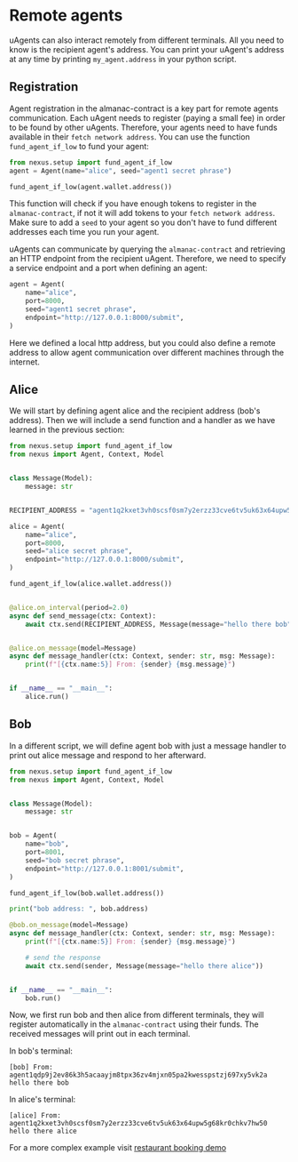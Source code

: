 # Remote agents

uAgents can also interact remotely from different terminals. All you need to know is the recipient agent's address.
You can print your uAgent's address at any time by printing `my_agent.address` in your python script.

## Registration

Agent registration in the almanac-contract is a key part for remote agents communication. Each uAgent needs to register (paying a small fee) in order to be found by other uAgents. Therefore, your agents need to have funds available in their `fetch network address`. You can use the function `fund_agent_if_low` to fund your agent:

```python
from nexus.setup import fund_agent_if_low
agent = Agent(name="alice", seed="agent1 secret phrase")

fund_agent_if_low(agent.wallet.address())
```
This function will check if you have enough tokens to register in the `almanac-contract`, if not it will add tokens to your `fetch network address`. Make sure to add a `seed` to your agent so you don't have to fund different addresses each time you run your agent.

uAgents can communicate by querying the `almanac-contract` and retrieving an HTTP endpoint from the recipient uAgent. Therefore, we need to specify a service endpoint and a port when defining an agent:

```python
agent = Agent(
    name="alice",
    port=8000,
    seed="agent1 secret phrase",
    endpoint="http://127.0.0.1:8000/submit",
)
```

Here we defined a local http address, but you could also define a remote address to allow agent communication over different machines through the internet.

## Alice

We will start by defining agent alice and the recipient address (bob's address). Then we will include 
a send function and a handler as we have learned in the previous section:

```python
from nexus.setup import fund_agent_if_low
from nexus import Agent, Context, Model


class Message(Model):
    message: str


RECIPIENT_ADDRESS = "agent1q2kxet3vh0scsf0sm7y2erzz33cve6tv5uk63x64upw5g68kr0chkv7hw50"

alice = Agent(
    name="alice",
    port=8000,
    seed="alice secret phrase",
    endpoint="http://127.0.0.1:8000/submit",
)

fund_agent_if_low(alice.wallet.address())


@alice.on_interval(period=2.0)
async def send_message(ctx: Context):
    await ctx.send(RECIPIENT_ADDRESS, Message(message="hello there bob"))


@alice.on_message(model=Message)
async def message_handler(ctx: Context, sender: str, msg: Message):
    print(f"[{ctx.name:5}] From: {sender} {msg.message}")


if __name__ == "__main__":
    alice.run()
```


## Bob

In a different script, we will define agent bob with just a message handler to print out alice message and respond to her afterward.

```python
from nexus.setup import fund_agent_if_low
from nexus import Agent, Context, Model


class Message(Model):
    message: str


bob = Agent(
    name="bob",
    port=8001,
    seed="bob secret phrase",
    endpoint="http://127.0.0.1:8001/submit",
)

fund_agent_if_low(bob.wallet.address())

print("bob address: ", bob.address)

@bob.on_message(model=Message)
async def message_handler(ctx: Context, sender: str, msg: Message):
    print(f"[{ctx.name:5}] From: {sender} {msg.message}")

    # send the response
    await ctx.send(sender, Message(message="hello there alice"))


if __name__ == "__main__":
    bob.run()
```

Now, we first run bob and then alice from different terminals, they will register automatically in the `almanac-contract` using their funds. The received messages will print out in each terminal.


In bob's terminal:
```
[bob] From: agent1qdp9j2ev86k3h5acaayjm8tpx36zv4mjxn05pa2kwesspstzj697xy5vk2a hello there bob
```

In alice's terminal:

```
[alice] From: agent1q2kxet3vh0scsf0sm7y2erzz33cve6tv5uk63x64upw5g68kr0chkv7hw50 hello there alice
```

For a more complex example visit [restaurant booking demo](booking-demo.md)